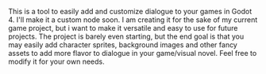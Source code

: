 This is a tool to easily add and customize dialogue to your games in Godot 4.
I'll make it a custom node soon.
I am creating it for the sake of my current game project, but i want to make it versatile and easy to use for future projects.
The project is barely even starting, but the end goal is that you may easily add character sprites, background images and other fancy assets to add more flavor to dialogue in your game/visual novel.
Feel free to modify it for your own needs.